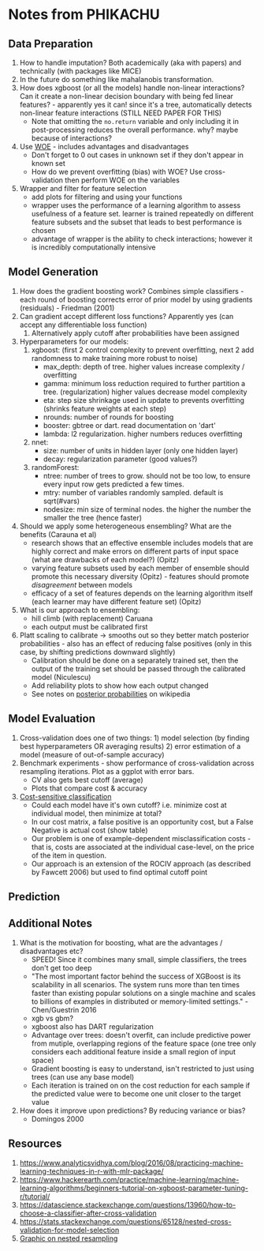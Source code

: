 # Notes from PHIKACHU

## Data Preparation

1. How to handle imputation? Both academically (aka with papers) and technically (with packages like MICE)
2. In the future do something like mahalanobis transformation.
3. How does xgboost (or all the models) handle non-linear interactions? Can it create a non-linear decision boundary with being fed linear features? - apparently yes it can! since it's a tree, automatically detects non-linear feature interactions (STILL NEED PAPER FOR THIS)
    - Note that omitting the `no.return` variable and only including it in post-processing reduces the overall performance. why? maybe because of interactions?
4. Use [WOE](https://stats.stackexchange.com/questions/189568/replacing-variables-by-woe-weight-of-evidence-in-logistic-regression/229039) - includes advantages and disadvantages
    - Don't forget to 0 out cases in unknown set if they don't appear in known set
    - How do we prevent overfitting (bias) with WOE? Use cross-validation then perform WOE on the variables
5. Wrapper and filter for feature selection
    - add plots for filtering and using your functions
    - wrapper uses the performance of a learning algorithm to assess usefulness of a feature set. learner is trained repeatedly on different feature subsets and the subset that leads to best performance is chosen
    - advantage of wrapper is the ability to check interactions; however it is incredibly computationally intensive

## Model Generation

1. How does the gradient boosting work? Combines simple classifiers - each round of boosting corrects error of prior model by using gradients (residuals) - Friedman (2001)
2. Can gradient accept different loss functions? Apparently yes (can accept any differentiable loss function)
    1. Alternatively apply cutoff after probabilities have been assigned
3. Hyperparameters for our models:
    1. xgboost: (first 2 control complexity to prevent overfitting, next 2 add randomness to make training more robust to noise)
        - max_depth: depth of tree. higher values increase complexity / overfitting
        - gamma: minimum loss reduction required to further partition a tree. (regularization) higher values decrease model complexity
        - eta: step size shrinkage used in update to prevents overfitting (shrinks feature weights at each step)
        - nrounds: number of rounds for boosting
        - booster: gbtree or dart. read documentation on 'dart'
        - lambda: l2 regularization. higher numbers reduces overfitting
    2. nnet:
        - size: number of units in hidden layer (only one hidden layer)
        - decay: regularization parameter (good values?)
    3. randomForest:
        - ntree: number of trees to grow. should not be too low, to ensure every input row gets predicted a few times.
        - mtry: number of variables randomly sampled. default is sqrt(#vars)
        - nodesize: min size of terminal nodes. the higher the number the smaller the tree (hence faster)
4. Should we apply some heterogeneous ensembling? What are the benefits (Carauna et al)
    - research shows that an effective ensemble includes models that are highly correct and make errors on different parts of input space (what are drawbacks of each model?) (Opitz)
    - varying feature subsets used by each member of ensemble should promote this necessary diversity (Opitz) - features should promote _disagreement_ between models
    - efficacy of a set of features depends on the learning algorithm itself (each learner may have different feature set) (Opitz)
5. What is our approach to ensembling:
    - hill climb (with replacement) Caruana
    - each output must be calibrated first
5. Platt scaling to calibrate -> smooths out so they better match posterior probabilities - also has an effect of reducing false positives (only in this case, by shifting predictions downward slightly)
    - Calibration should be done on a separately trained set, then the output of the training set should be passed through the calibrated model (Niculescu)
    - Add reliability plots to show how each output changed
    - See notes on [posterior probabilities](https://en.wikipedia.org/wiki/Posterior_probability) on wikipedia

## Model Evaluation

1. Cross-validation does one of two things: 1) model selection (by finding best hyperparameters OR averaging results) 2) error estimation of a model (measure of out-of-sample accuracy)
2. Benchmark experiments - show performance of cross-validation across resampling iterations. Plot as a ggplot with error bars.
    - CV also gets best cutoff (average)
    - Plots that compare cost & accuracy
4. [Cost-sensitive classification](https://mlr-org.github.io/mlr-tutorial/release/html/cost_sensitive_classif/index.html#class-dependent-misclassification-costs)
    - Could each model have it's own cutoff? i.e. minimize cost at individual model, then minimize at total?
    - In our cost matrix, a false positive is an opportunity cost, but a False Negative is actual cost (show table)
    - Our problem is one of example-dependent misclassification costs - that is, costs are associated at the individual case-level, on the price of the item in question.
    - Our approach is an extension of the ROCIV approach (as described by Fawcett 2006) but used to find optimal cutoff point

## Prediction

## Additional Notes

1. What is the motivation for boosting, what are the advantages / disadvantages etc?
    - SPEED! Since it combines many small, simple classifiers, the trees don't get too deep
    - "The most important factor behind the success of XGBoost is its scalability in all scenarios.  The system runs more than ten times faster than existing popular solutions on a single machine and scales to billions of examples in distributed or
    memory-limited settings." - Chen/Guestrin 2016
    - xgb vs gbm?
    - xgboost also has DART regularization
    - Advantage over trees: doesn't overfit, can include predictive power from mutiple, overlapping regions of the feature space (one tree only considers each additional feature inside a small region of input space)
    - Gradient boosting is easy to understand, isn't restricted to just using trees (can use any base model)
    - Each iteration is trained on on the cost reduction for each sample if the predicted value were to become one unit closer to the target value
2. How does it improve upon predictions? By reducing variance or bias?
    - Domingos 2000

## Resources

1. https://www.analyticsvidhya.com/blog/2016/08/practicing-machine-learning-techniques-in-r-with-mlr-package/
2. https://www.hackerearth.com/practice/machine-learning/machine-learning-algorithms/beginners-tutorial-on-xgboost-parameter-tuning-r/tutorial/
3. https://datascience.stackexchange.com/questions/13960/how-to-choose-a-classifier-after-cross-validation
4. https://stats.stackexchange.com/questions/65128/nested-cross-validation-for-model-selection
5. [Graphic on nested resampling](https://mlr-org.github.io/mlr-tutorial/release/html/nested_resampling/index.html)
